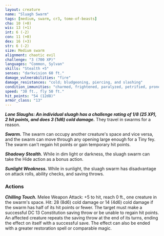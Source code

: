 ```yaml
---
layout: creature
name: "Sluagh Swarm"
tags: [medium, swarm, cr3, tome-of-beasts]
cha: 10 (+0)
wis: 13 (+1)
int: 6 (-2)
con: 11 (+0)
dex: 16 (+3)
str: 6 (-2)
size: Medium swarm
alignment: chaotic evil
challenge: "3 (700 XP)"
languages: "Common, Sylvan"
skills: "Stealth +5"
senses: "darkvision 60 ft."
damage_vulnerabilities: "fire"
damage_resistances: "cold; bludgeoning, piercing, and slashing"
condition_immunities: "charmed, frightened, paralyzed, petrified, prone, restrained, stunned"
speed: "30 ft., fly 50 ft."
hit_points: "54 (12d8)"
armor_class: "13"
---
```


***Lone Slaughs: An individual sluagh has a challenge rating of 1/8 (25 XP), 2 hit points, and does 3 (1d6) cold damage.*** They travel in swarms for a reason.

***Swarm.*** The swarm can occupy another creature's space and vice versa, and the swarm can move through any opening large enough for a Tiny fey. The swarm can't regain hit points or gain temporary hit points.

***Shadowy Stealth.*** While in dim light or darkness, the sluagh swarm can take the Hide action as a bonus action.

***Sunlight Weakness.*** While in sunlight, the sluagh swarm has disadvantage on attack rolls, ability checks, and saving throws.

### Actions

***Chilling Touch.*** Melee Weapon Attack: +5 to hit, reach 0 ft., one creature in the swarm's space. Hit: 28 (8d6) cold damage or 14 (4d6) cold damage if the swarm has half of its hit points or fewer. The target must make a successful DC 13 Constitution saving throw or be unable to regain hit points. An affected creature repeats the saving throw at the end of its turns, ending the effect on itself with a successful save. The effect can also be ended with a greater restoration spell or comparable magic.

